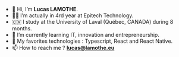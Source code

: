 - 👋 Hi, I’m **Lucas LAMOTHE**.
- 👨‍💻 I’m actually in 4rd year at Epitech Technology.
- 🇨🇦 I study at the University of Laval (Québec, CANADA) during 8 months.
- 🌱 I’m currently learning IT, innovation and entrepreneurship.
- 💞️ My favorites technologies : Typescript, React and React Native.
- 📫 How to reach me ? **lucas@lamothe.eu**
